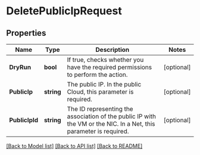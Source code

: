 # DeletePublicIpRequest

## Properties

Name | Type | Description | Notes
------------ | ------------- | ------------- | -------------
**DryRun** | **bool** | If true, checks whether you have the required permissions to perform the action. | [optional] 
**PublicIp** | **string** | The public IP. In the public Cloud, this parameter is required. | [optional] 
**PublicIpId** | **string** | The ID representing the association of the public IP with the VM or the NIC. In a Net, this parameter is required. | [optional] 

[[Back to Model list]](../README.md#documentation-for-models) [[Back to API list]](../README.md#documentation-for-api-endpoints) [[Back to README]](../README.md)



